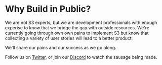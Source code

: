 # Why Build in Public?

We are not S3 experts, but we are development professionals with enough experise to know that we bridge the gap with outside resources. We're currently going through own own pains to implement S3 but know that collecting a variety of user stories will lead to a better product. 

We'll share our pains and our success as we go along.

Follow us on [Twitter](https://twitter.com/OpenSociocracy), or join our [Discord](https://discord.gg/tG7sCar5) to watch the sausage being made.